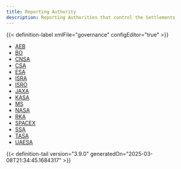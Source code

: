 ```yaml
---
title: Reporting Authority
description: Reporting Authorities that control the Settlements
---
```




<!-- This is generated by the MarsSim HelpGenertor, do not edit. -->

{{< definition-label xmlFile="governance" configEditor="true" >}}


- [AEB](../authority/aeb)
- [BO](../authority/bo)
- [CNSA](../authority/cnsa)
- [CSA](../authority/csa)
- [ESA](../authority/esa)
- [ISRA](../authority/isra)
- [ISRO](../authority/isro)
- [JAXA](../authority/jaxa)
- [KASA](../authority/kasa)
- [MS](../authority/ms)
- [NASA](../authority/nasa)
- [RKA](../authority/rka)
- [SPACEX](../authority/spacex)
- [SSA](../authority/ssa)
- [TASA](../authority/tasa)
- [UAESA](../authority/uaesa)


{{< definition-tail version="3.9.0" generatedOn="2025-03-08T21:34:45.1684317" >}}


